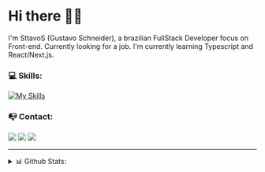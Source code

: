 # Hi there 👋🏻
I'm SttavoS (Gustavo Schneider), a brazilian FullStack Developer focus on Front-end. Currently looking for a job. I'm currently learning Typescript and React/Next.js.

### 💻 Skills:
[![My Skills](https://skillicons.dev/icons?i=html,css,js,ts,nodejs,react,nextjs,vue,cs,mysql)](https://skillicons.dev)

### 📭 Contact:
<a href="mailto:gustavo.schneider.dev@gmail.com" target="_blank"><img src="https://shields.braskam.com/v1/shields?name=email&format=rectangle&size=small"/></a>
<a href="https://www.linkedin.com/in/gustavo-schneiderr/" target="_blank"><img src="https://shields.braskam.com/v1/shields?name=linkedin&format=rectangle&size=small"/></a>
<a href="https://gitlab.com/SttavoS" target="_blank"><img src="https://shields.braskam.com/v1/shields?name=gitlab&format=rectangle&size=small"/></a>

---
<details close>
  <summary> 📊 Github Stats:</summary>
    <img src="https://github-readme-stats.vercel.app/api/top-langs/?username=SttavoS&theme=gruvbox&layout=compact&langs_count=6" alt="SttavoS Top Languages"/>
    <img src="https://github-readme-stats.vercel.app/api/wakatime?username=SttavoS&theme=gruvbox&layout=compact&langs_count=6" alt="SttavoS wakatime stats"/>
</details>
